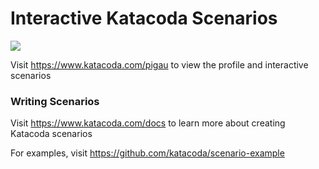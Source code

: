 # Interactive Katacoda Scenarios

[![](http://shields.katacoda.com/katacoda/pigau/count.svg)](https://www.katacoda.com/pigau "Get your profile on Katacoda.com")

Visit https://www.katacoda.com/pigau to view the profile and interactive scenarios

### Writing Scenarios
Visit https://www.katacoda.com/docs to learn more about creating Katacoda scenarios

For examples, visit https://github.com/katacoda/scenario-example
